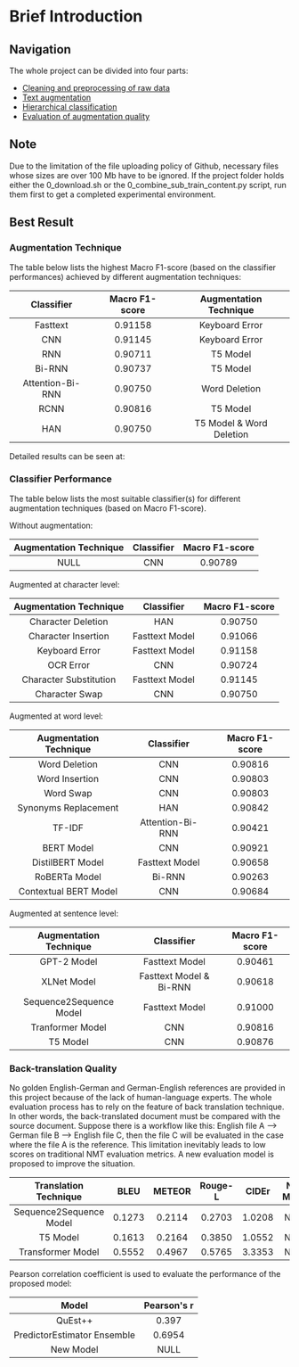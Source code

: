 # Brief Introduction

<a name="_overview"></a>

## Navigation
The whole project can be divided into four parts:

* [Cleaning and preprocessing of raw data](1_data_preprocessing/README.md)
* [Text augmentation](2_text_augmentation/README.md)
* [Hierarchical classification](3_hierarchical_classification/README.md)
* [Evaluation of augmentation quality](4_quality_evaluation/README.md)


<a name="_note"></a>

## Note
Due to the limitation of the file uploading policy of Github, necessary files whose sizes are over 100 Mb have to be ignored. If the project folder holds either the 0_download.sh or the 0_combine_sub_train_content.py script, run them first to get a completed experimental environment.


<a name="_best_result"></a>

## Best Result

### Augmentation Technique

The table below lists the highest Macro F1-score (based on the classifier performances) achieved by different augmentation techniques: 

| Classifier | Macro F1-score | Augmentation Technique |
| :----: | :----: | :----: | 
| Fasttext | 0.91158 | Keyboard Error |
| CNN | 0.91145 | Keyboard Error |
| RNN | 0.90711 | T5 Model |
| Bi-RNN | 0.90737 | T5 Model |
| Attention-Bi-RNN | 0.90750 | Word Deletion |
| RCNN | 0.90816 | T5 Model |
| HAN | 0.90750 | T5 Model & Word Deletion |

Detailed results can be seen at: 


### Classifier Performance
The table below lists the most suitable classifier(s) for different augmentation techniques (based on Macro F1-score).

Without augmentation:

Augmentation Technique | Classifier | Macro F1-score |
| :----: | :----: | :----: | 
| NULL | CNN | 0.90789 |


Augmented at character level:

Augmentation Technique | Classifier | Macro F1-score |
| :----: | :----: | :----: | 
| Character Deletion | HAN | 0.90750 |
| Character Insertion | Fasttext Model | 0.91066 |
| Keyboard Error | Fasttext Model | 0.91158 |
| OCR Error | CNN | 0.90724 |
| Character Substitution | Fasttext Model | 0.91145 |
| Character Swap | CNN | 0.90750 |


Augmented at word level:

Augmentation Technique | Classifier | Macro F1-score |
| :----: | :----: | :----: | 
| Word Deletion | CNN | 0.90816 |
| Word Insertion | CNN | 0.90803 |
| Word Swap | CNN | 0.90803 |
| Synonyms Replacement | HAN | 0.90842 |
| TF-IDF | Attention-Bi-RNN | 0.90421 |
| BERT Model | CNN | 0.90921 |
| DistilBERT Model | Fasttext Model | 0.90658 |
| RoBERTa Model | Bi-RNN | 0.90263 |
| Contextual BERT Model | CNN | 0.90684 |


Augmented at sentence level:

Augmentation Technique | Classifier | Macro F1-score |
| :----: | :----: | :----: | 
| GPT-2 Model | Fasttext Model | 0.90461 |
| XLNet Model | Fasttext Model & Bi-RNN | 0.90618 |
| Sequence2Sequence Model | Fasttext Model | 0.91000 |
| Tranformer Model | CNN | 0.90816 |
| T5 Model | CNN | 0.90876 |


### Back-translation Quality

No golden English-German and German-English references are provided in this project because of the lack of human-language experts. The whole evaluation process has to rely on the feature of back translation technique. In other words, the back-translated document must be compared with the source document. Suppose there is a workflow like this: English file A --> German file B --> English file C, then the file C will be evaluated in the case where the file A is the reference. This limitation inevitably leads to low scores on traditional NMT evaluation metrics. A new evaluation model is proposed to improve the situation.

| Translation Technique | BLEU | METEOR | Rouge-L | CIDEr | New Model |
| :----: | :----: | :----: | :----: | :----: | :----: | 
| Sequence2Sequence Model | 0.1273 | 0.2114 | 0.2703 | 1.0208 | NULL |
| T5 Model | 0.1613 | 0.2164 | 0.3850 | 1.0552 | NULL |
| Transformer Model | 0.5552 | 0.4967 | 0.5765 | 3.3353 | NULL |


Pearson correlation coefficient is used to evaluate the performance of the proposed model:

| Model | Pearson's r |
| :----: | :----: |
| QuEst++ | 0.397 |
| PredictorEstimator Ensemble | 0.6954 |
| New Model | NULL |

